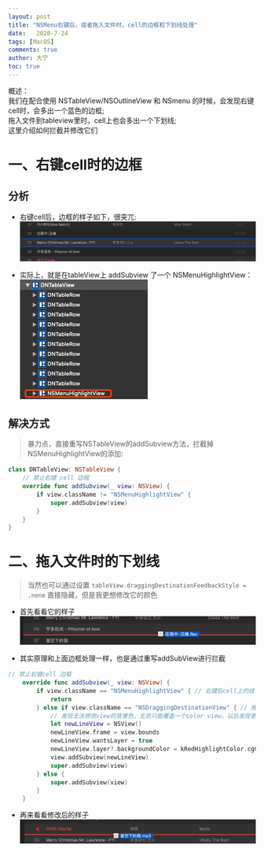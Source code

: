 ```yaml
---
layout: post
title: "NSMenu右键后，或者拖入文件时，cell的边框和下划线处理"
date:   2020-7-24
tags: [MacOS]
comments: true
author: 大宁
toc: true
---
```


概述：<br>
我们在配合使用 NSTableView/NSOutlineView 和 NSmenu 的时候，会发现右键cell时，会多出一个蓝色的边框;<br>
拖入文件到tableview里时，cell上也会多出一个下划线;<br>
这里介绍如何拦截并修改它们

<!-- more -->

# 一、右键cell时的边框

## 分析

- 右键cell后，边框的样子如下，很突兀:
![示例](../images/TableViewMenuImage/menuRightBorder.png)

- 实际上，就是在tableView上 addSubview 了一个 NSMenuHighlightView：
![示例](../images/TableViewMenuImage/NSMenuHighlightView.png)

## 解决方式

>暴力点，直接重写NSTableView的addSubview方法，拦截掉NSMenuHighlightView的添加:

```swift
class DNTableView: NSTableView {
    // 禁止右键 cell 边框
    override func addSubview(_ view: NSView) {
        if view.className != "NSMenuHighlightView" {
            super.addSubview(view)
        }
    }
}
```

# 二、拖入文件时的下划线

>当然也可以通过设置 `tableView.draggingDestinationFeedbackStyle = .none` 直接隐藏，但是我更想修改它的颜色

- 首先看看它的样子
![示例图](../images/TableViewMenuImage/drop_cell_line.png)

- 其实原理和上面边框处理一样，也是通过重写addSubView进行拦截
```swift
// 禁止右键cell 边框
    override func addSubview(_ view: NSView) {
        if view.className == "NSMenuHighlightView" { // 右键后cell上的线
            return
        } else if view.className == "NSDraggingDestinationView" { // 拖动文件后，cell上的线
            // 发现无法修改view的背景色，无奈只能覆盖一个color view，以后发现更好的修改方式再改
            let newLineView = NSView()
            newLineView.frame = view.bounds
            newLineView.wantsLayer = true
            newLineView.layer?.backgroundColor = kRedHighlightColor.cgColor
            view.addSubview(newLineView)
            super.addSubview(view)
        } else {
            super.addSubview(view)
        }
    }
```

- 再来看看修改后的样子
![示例图](../images/TableViewMenuImage/change_cell_line.png)
